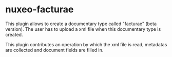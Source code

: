 # nuxeo-facturae

This plugin allows to create a documentary type called "facturae" (beta version). The user has to upload a xml file when this documentary type is created.

This plugin contributes an operation by which the xml file is read, metadatas are collected and document fields are filled in.



